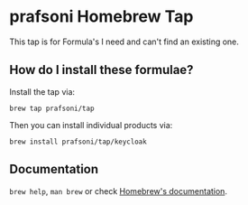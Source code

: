 # prafsoni Homebrew Tap

This tap is for Formula's I need and can't find an existing one.

## How do I install these formulae?

Install the tap via:

    brew tap prafsoni/tap

Then you can install individual products via:

    brew install prafsoni/tap/keycloak

## Documentation

`brew help`, `man brew` or check [Homebrew's documentation](https://github.com/Homebrew/brew/blob/master/docs/README.md).
